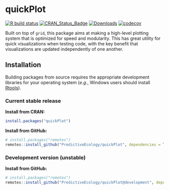 # quickPlot

<!-- badges: start -->
[![R build status](https://github.com/PredictiveEcology/quickPlot/workflows/R-CMD-check/badge.svg)](https://github.com/PredictiveEcology/quickPlot/actions)
[![CRAN_Status_Badge](https://www.r-pkg.org/badges/version/quickPlot)](https://cran.r-project.org/package=quickPlot)
[![Downloads](https://cranlogs.r-pkg.org/badges/grand-total/quickPlot)](https://cran.r-project.org/package=quickPlot)
[![codecov](https://codecov.io/gh/PredictiveEcology/quickPlot/branch/master/graph/badge.svg)](https://app.codecov.io/gh/PredictiveEcology/quickPlot)
<!-- badges: end -->

Built on top of `grid`, this package aims at making a high-level plotting system that is optimized for speed and modularity.
This has great utility for quick visualizations when testing code, with the key benefit that visualizations are updated independently of one another.

## Installation

Building packages from source requires the appropriate development libraries for your operating system (*e.g.*, Windows users should install [Rtools](https://cran.r-project.org/bin/windows/Rtools/)).

### Current stable release

**Install from CRAN:**

```r
install.packages("quickPlot")
```

**Install from GitHub:**
    
```r
# install.packages("remotes")
remotes::install_github("PredictiveEcology/quickPlot", dependencies = TRUE)
```

### Development version (unstable)

**Install from GitHub:**

```r
# install.packages("remotes")
remotes::install_github("PredictiveEcology/quickPlot@development", dependencies = TRUE)
```
